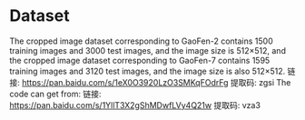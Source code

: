 # Dataset
The cropped image dataset corresponding to GaoFen-2 contains 1500 training images and 3000 test images, and the image size is 512×512, and the cropped image dataset corresponding to GaoFen-7 contains 1595 training images and 3120 test images, and the image size is also 512×512. 
链接: https://pan.baidu.com/s/1eX0O3920LzO3SMKqFOdrFg 提取码: zgsi
The code can get from:
链接: https://pan.baidu.com/s/1YllT3X2gShMDwfLVy4Q21w 提取码: vza3
